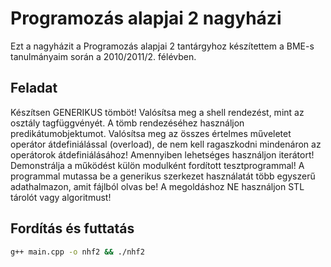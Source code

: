 # Programozás alapjai 2 nagyházi

Ezt a nagyházit a Programozás alapjai 2 tantárgyhoz készítettem a BME-s tanulmányaim során a 2010/2011/2. félévben.

## Feladat

Készítsen GENERIKUS tömböt! Valósítsa meg a shell rendezést, mint az osztály tagfüggvényét.
A tömb rendezéséhez használjon predikátumobjektumot.
Valósítsa meg az összes értelmes műveletet operátor átdefiniálással (overload), de nem kell ragaszkodni mindenáron az operátorok átdefiniálásához!
Amennyiben lehetséges használjon iterátort!
Demonstrálja a működést külön modulként fordított tesztprogrammal! A programmal mutassa be a generikus szerkezet használatát több egyszerű
adathalmazon, amit fájlból olvas be!
A megoldáshoz NE használjon STL tárolót vagy algoritmust!

## Fordítás és futtatás

``` bash
g++ main.cpp -o nhf2 && ./nhf2
```
